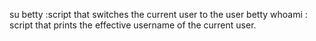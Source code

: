 su betty :script that switches the current user to the user betty
whoami : script that prints the effective username of the current user.
